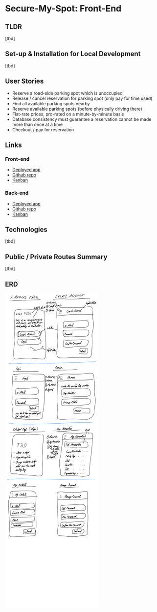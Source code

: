 # Secure-My-Spot: Front-End

## TLDR
[tbd]

## Set-up & Installation for Local Development
[tbd]

## User Stories
- Reserve a road-side parking spot which is unoccupied
- Release / cancel reservation for parking spot (only pay for time used)
- Find all available parking spots nearby
- Reserve available parking spots (before physically driving there)
- Flat-rate prices, pro-rated on a minute-by-minute basis
- Database consistency must guarantee a reservation cannot be made more than once at a time
- Checkout / pay for reservation

## Links
### Front-end
- [Deployed app](https://secure-my-spot-client.herokuapp.com)
- [Github repo](https://github.com/sven-gerlach/secure-my-spot-client)
- [Kanban](https://github.com/sven-gerlach/secure-my-spot-client/projects/1)
### Back-end
- [Deployed app](https://secure-my-spot-api.herokuapp.com)
- [Github repo](https://github.com/sven-gerlach/secure-my-spot-api)
- [Kanban](https://github.com/sven-gerlach/secure-my-spot-api/projects/1)

## Technologies
[tbd]

## Public / Private Routes Summary
[tbd]

## ERD
![ERD Image](./development/Wireframe.PNG)

